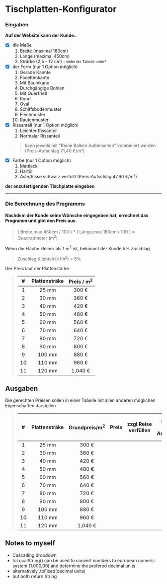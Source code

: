 # Tischplatten-Konfigurator

### Eingaben
**Auf der Website kann der Kunde..**

- [x] die Maße
    1. Breite (maximal 180cm)
    2. Länge (maximal 450cm)
    3. Strärke (2,5 - 12 cm) <small>- siehe die Tabelle unter*</small>
- [x] der Form (nur 1 Option möglich)
    1. Gerade Kannte
    2. Facettenkante
    3. Mit Baumkane
    4. Durchgängige Bohlen
    5. Mit Querfrieß
    6. Rund
    7. Oval
    8. Schiffsbodenmuster
    9. Flechmuster
    10. Rautenmuster
- [x] Rissanteil (nur 1 Option möglich)
    1. Leichter Rissanteil
    2. Normaler Rissanteil
    >kann jeweils mit "Reine Balken Außenseiten" kombiniert werden (Preis-Aufschlag 71,40 €/m²)
- [x] Farbe (nur 1 Option möglich)
    1. Mattlack
    2. Hartöl
    3. Äste/Risse schwarz verfüllt (Preis-Aufschlag 47,60 €/m²)

**der anzufertigenden Tischplatte eingeben**

---
### Die Berechnung des Programms

#### Nachdem der Kunde seine Wünsche eingegeben hat, errechnet das Programm und gibt den Preis aus.

> ( Breite,max 450cm / 100 ) * ( Länge,max 180cm / 100 ) = Quadradmeter (m<sup>2</sup>)

Wenn die Fläche kleiner als 1 m<sup>2</sup> ist, bekommt der Kunde 5% Zuschlag
> Zuschlag Kleinteil (<1m<sup>2</sup>) = 5%


Der Preis laut der Plattenstärke 

>| # | Plattensträke | Preis / m<sup>2</sup> |
>|:----:|:---------:|:---------:|
>| 1 | 25 mm | 300 € |
>| 2 | 30 mm | 360 € |
>| 3 | 40 mm | 420 € |
>| 4 | 50 mm | 480 € |
>| 5 | 60 mm | 560 € |
>| 6 | 70 mm | 640 € |
>| 7 | 80 mm | 720 € |
>| 8 | 90 mm | 800 € |
>| 9 | 100 mm | 880 € |
>| 10 | 110 mm | 960 € |
>| 11 | 120 mm | 1,040 € |

## Ausgaben

Die gerechten Preisen sollen in einer Tabelle mit allen anderen möglichen Eigenschaften darstellen

>| # | Plattensträke | Grundpreis/m<sup>2</sup> | Preis | zzgl.Reise verfüllen | zzgl.Reine Balken Aussenseiten | zzgl.Reise verfüllen und Reine Balken Aussenseiten |
>|:----:|:----:|:----:|:----:|:----:|:----:|:----:|
>| 1 | 25 mm | 300 € | | | | |
>| 2 | 30 mm | 360 € | | | | |
>| 3 | 40 mm | 420 € | | | | |
>| 4 | 50 mm | 480 € | | | | |
>| 5 | 60 mm | 560 € | | | | |
>| 6 | 70 mm | 640 € | | | | |
>| 7 | 80 mm | 720 € | | | | |
>| 8 | 90 mm | 800 € | | | | |
>| 9 | 100 mm | 880 € | | | | |
>| 10 | 110 mm | 960 € | | | | |
>| 11 | 120 mm | 1,040 € | | | | |

## Notes to myself
  - Cascading dropdown
  - toLocalString() can be used to convert numbers to european numeric system (1.000,00) and determine the prefered decimal units
  - alternatively .toFixed(decimal units)
  - but both return String